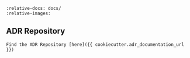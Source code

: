 ```{include} adr/index.md
:relative-docs: docs/
:relative-images:
```

ADR Repository
----
```{note}
Find the ADR Repository [here]({{ cookiecutter.adr_documentation_url }})
```
